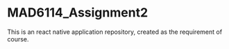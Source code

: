 # MAD6114_Assignment2
This is an react native application repository, created as the requirement of course.
